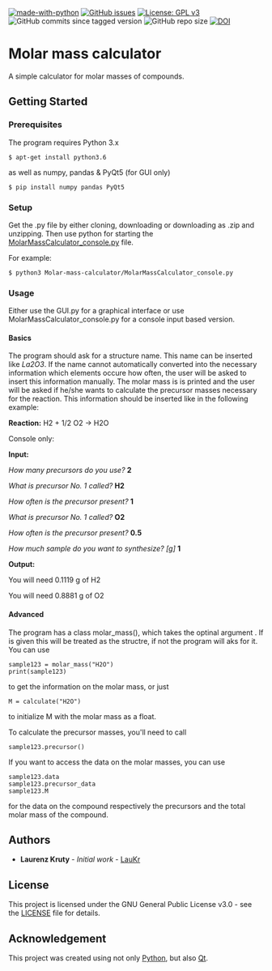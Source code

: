[![made-with-python](https://img.shields.io/badge/Made%20with-Python-1f425f.svg)](https://www.python.org/) [![GitHub issues](https://img.shields.io/github/issues/LauKr/Molar-mass-calculator)](https://GitHub.com/LauKr/Molar-mass-calculator/issues/) [![License: GPL v3](https://img.shields.io/badge/License-GPLv3-blue.svg)](LICENSE) ![GitHub commits since tagged version](https://img.shields.io/github/commits-since/LauKr/Molar-mass-calculator/v0.1) ![GitHub repo size](https://img.shields.io/github/repo-size/LauKr/Molar-mass-calculator)  [![DOI](https://zenodo.org/badge/DOI/10.5281/zenodo.3970137.svg)](https://doi.org/10.5281/zenodo.3970137)

# Molar mass calculator
 A simple calculator for molar masses of compounds.

## Getting Started

### Prerequisites

The program requires Python 3.x
```
$ apt-get install python3.6
```
as well as numpy, pandas & PyQt5 (for GUI only)
```
$ pip install numpy pandas PyQt5
```

### Setup

Get the .py file by either cloning, downloading or downloading as .zip and unzipping.
Then use python for starting the [MolarMassCalculator_console.py](MolarMassCalculator_console.py) file.

For example:
```
$ python3 Molar-mass-calculator/MolarMassCalculator_console.py
```

### Usage

Either use the GUI.py for a graphical interface or use MolarMassCalculator_console.py for a console input based version.

#### Basics
The program should ask for a structure name. This name can be inserted like _La2O3_. If the name cannot automatically converted into the necessary information which elements occure how often, the user will be asked to insert this information manually.
The molar mass is is printed and the user will be asked if he/she wants to calculate the precursor masses necessary for the reaction.
This information should be inserted like in the following example:

**Reaction:** H2 + 1/2 O2 -> H2O

Console only:

**Input:**

_How many precursors do you use?_ **2**

_What is precursor No. 1 called?_ **H2**

_How often is the precursor present?_ **1**

_What is precursor No. 1 called?_ **O2**

_How often is the precursor present?_ **0.5**

_How much sample do you want to synthesize? [g]_ **1**

**Output:**

You will need 0.1119 g of H2

You will need 0.8881 g of O2


#### Advanced

The program has a class molar_mass(), which takes the optinal argument <name>. If <name> is given this will be treated as the structre, if not the program will aks for it.
You can use
 ```
 sample123 = molar_mass("H2O")
 print(sample123)
 ```
 to get the information on the molar mass, or just 
 ```
 M = calculate("H2O")
 ```
 to initialize M with the molar mass as a float.
 
 To calculate the precursor masses, you'll need to call
 ```
 sample123.precursor()
 ```
 
 If you want to access the data on the molar masses, you can use
 ```
 sample123.data
 sample123.precursor_data
 sample123.M
 ```
 for the data on the compound respectively the precursors and the total molar mass of the compound.

## Authors

* **Laurenz Kruty** - *Initial work* - [LauKr](https://github.com/LauKr)

## License

This project is licensed under the GNU General Public License v3.0 - see the [LICENSE](LICENSE) file for details.

## Acknowledgement

This project was created using not only [Python](https://www.python.org/), but also [Qt](https://www.qt.io/).
